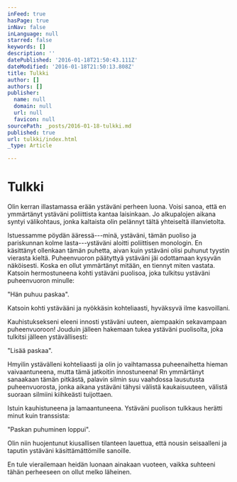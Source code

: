 ```yaml
---
inFeed: true
hasPage: true
inNav: false
inLanguage: null
starred: false
keywords: []
description: ''
datePublished: '2016-01-18T21:50:43.111Z'
dateModified: '2016-01-18T21:50:13.808Z'
title: Tulkki
author: []
authors: []
publisher:
  name: null
  domain: null
  url: null
  favicon: null
sourcePath: _posts/2016-01-18-tulkki.md
published: true
url: tulkki/index.html
_type: Article

---
```

# Tulkki

Olin kerran illastamassa erään ystäväni perheen luona. Voisi sanoa, että en ymmärtänyt ystäväni poliittista kantaa laisinkaan. Jo alkupalojen aikana syntyi välikohtaus, jonka kaltaista olin pelännyt tältä yhteiseltä illanvietolta.

Istuessamme pöydän ääressä---minä, ystäväni, tämän puoliso ja pariskunnan kolme lasta---ystäväni aloitti poliittisen monologin. En käsittänyt ollenkaan tämän puhetta, aivan kuin ystäväni olisi puhunut tyystin vierasta kieltä. Puheenvuoron päätyttyä ystäväni jäi odottamaan kysyvän näköisesti. Koska en ollut ymmärtänyt mitään, en tiennyt miten vastata. Katsoin hermostuneena kohti ystäväni puolisoa, joka tulkitsu ystäväni puheenvuoron minulle:

"Hän puhuu paskaa".

Katsoin kohti ystävääni ja nyökkäsin kohteliaasti, hyväksyvä ilme kasvoillani.

Kauhistuksekseni eleeni innosti ystäväni uuteen, aiempaakin sekavampaan puheenvuoroon! Jouduin jälleen hakemaan tukea ystäväni puolisolta, joka tulkitsi jälleen ystävällisesti:

"Lisää paskaa".

Hmyilin ystävälleni kohteliaasti ja olin jo vaihtamassa puheenaihetta hieman vaivaantuneena, mutta tämä jatkoitin innostuneena! Rn ymmärtänyt sanaakaan tämän pitkästä, palavin silmin suu vaahdossa lausutusta puheenvuorosta, jonka aikana ystäväni tähysi välistä kaukaisuuteen, välistä suoraan silmiini kiihkeästi tuijottaen.

Istuin kauhistuneena ja lamaantuneena. Ystäväni puolison tulkkaus herätti minut kuin transsista:

"Paskan puhuminen loppui".

Olin niin huojentunut kiusallisen tilanteen lauettua, että nousin seisaalleni ja taputin ystäväni käsittämättömille sanoille.

En tule vierailemaan heidän luonaan ainakaan vuoteen, vaikka suhteeni tähän perheeseen on ollut melko läheinen.